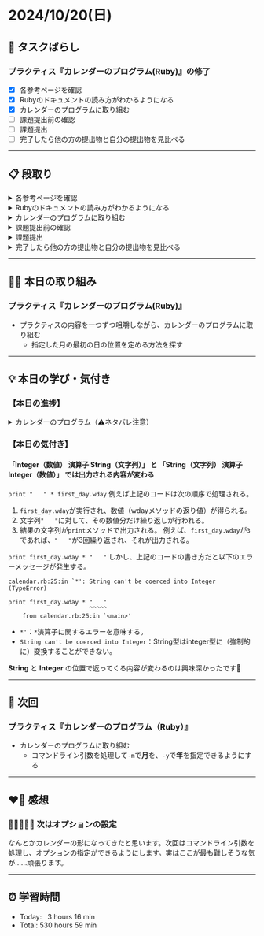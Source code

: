 # 2024/10/20(日)
## 🧩 タスクばらし
### プラクティス『カレンダーのプログラム(Ruby)』の修了
- [x] 各参考ページを確認
- [x] Rubyのドキュメントの読み方がわかるようになる
- [x] カレンダーのプログラムに取り組む
- [ ] 課題提出前の確認
- [ ] 課題提出
- [ ] 完了したら他の方の提出物と自分の提出物を見比べる

---------------------------------------------------------------------------------------------------------------------------------

## 📋 段取り
<details><summary>各参考ページを確認</summary>

- [x] [class Enumerator](https://docs.ruby-lang.org/ja/latest/class/Enumerator.html)
- [x] [library optparse](https://docs.ruby-lang.org/ja/latest/library/optparse.html)
- [x] [class Date](https://docs.ruby-lang.org/ja/latest/class/Date.html)
- [x] [rubyでコマンドを作る](https://bootcamp.fjord.jp/articles/40)
- [x] [コマンドライン引数・オプションの処理](https://bootcamp.fjord.jp/pages/251)
- [x] [プログラミングでよく使う英単語のまとめ【随時更新】 - Qiita](https://qiita.com/Ted-HM/items/7dde25dcffae4cdc7923)
- [x] [プログラミング初心者は変数名やメソッド名を略さない方がいいよ、という話 - give IT a try](https://blog.jnito.com/entry/2020/10/20/092724)
</details>


<details><summary>Rubyのドキュメントの読み方がわかるようになる</summary>

- [x] 『[Ruby公式リファレンスの読み方](https://www.youtube.com/watch?v=5lvECnh_PCg)』
- [x] 『[Rubyの公式リファレンスが読めるようになる本](https://zenn.dev/jnchito/books/how-to-read-ruby-reference)』
   - [x] Chapter 01 はじめに
   - [x] Chapter 02 ユースケースその1：ググって公式リファレンスにたどり着いた場合
   - [x] Chapter 03 ユースケースその2：クラスのメソッド一覧から目的のメソッドを探す場合
   - [x] Chapter 04 ユースケースその3：Rubyにはどんなクラスやモジュールがあるのか知りたい場合
   - [x] Chapter 05 ユースケースその4：わからない用語を調べたい場合
   - [x] Chapter 06 ユースケースその5：記号の意味を調べたい場合
   - [x] Chapter 07 ユースケースその6：Rubyの使い方や言語仕様を学びたい場合
   - [x] Chapter 08 ユースケースその7：公式リファレンスを横断的に検索したい場合
   - [x] Chapter 09 付録：Ruby on Railsの公式リファレンスについて
</details>


<details><summary>カレンダーのプログラムに取り組む</summary>

- [x] カレンダーのプログラムを書く

**※ 分からない箇所が出てきたときは、以下のヒントを適宜参考にすること**
- [library optparse](https://docs.ruby-lang.org/ja/latest/library/optparse.html)
- [Date class](https://docs.ruby-lang.org/ja/latest/class/Date.html)
- [カレンダー課題のQ&A](https://bootcamp.fjord.jp/questions/tags/%E3%82%AB%E3%83%AC%E3%83%B3%E3%83%80%E3%83%BC?all=true)
- [【新人プログラマ応援】開発タスクをアサインされたらどういう手順で進めるべきか - Qiita](https://qiita.com/jnchito/items/017487cd882091494298)
- [セルフマネジメントの必須スキル「タスクばらし」そのポイント | Social Change!](https://kuranuki.sonicgarden.jp/archives/21981)
- [プログラミング初心者歓迎！「エラーが出ました。どうすればいいですか？」から卒業するための基本と極意（解説動画付き）](https://qiita.com/jnchito/items/056325421b7e36f02335)
- [🤔 わからないことをメンターや他の受講生に質問をする方法](https://bootcamp.fjord.jp/pages/use_the_question_room) 
</details>


<details><summary>課題提出前の確認</summary>

- [ ] [RubyTips - komagataのブログ](https://docs.komagata.org/tags/rubytips/)
- [ ] [初心者がRailsプロジェクトへの初PRする前に見るチェックリスト - komagataのブログ](https://docs.komagata.org/5676)
- [ ] [GitHubでコードを提出するときに気をつけること](https://bootcamp.fjord.jp/pages/info-for-github)
- [ ] [プログラミング初心者はgit commitする前に必ずdiffを自分でレビューするクセを付けよう](https://bootcamp.fjord.jp/pages/322)
- [ ] [プルリクエスト形式で提出物を出す際の「これはやっちゃダメ」リスト](https://bootcamp.fjord.jp/pages/317)
</details>


<details><summary>課題提出</summary>

- [ ] Pull Request としてアップする
- [ ] URL と Terminal での実行結果を提出
</details>


<details><summary>完了したら他の方の提出物と自分の提出物を見比べる</summary>

- [ ] 他の方の提出物と自分の提出物を見比べる
</details>

---------------------------------------------------------------------------------------------------------------------------------

## ✍🏻 本日の取り組み
### プラクティス『カレンダーのプログラム(Ruby)』
- プラクティスの内容を一つずつ咀嚼しながら、カレンダーのプログラムに取り組む
   - 指定した月の最初の日の位置を定める方法を探す

---------------------------------------------------------------------------------------------------------------------------------

## 💡 本日の学び・気付き
### 【本日の進捗】
<details><summary>カレンダーのプログラム（⚠️ネタバレ注意）</summary>

```ruby
require 'date'

# 今日の日付（年、月、日）を取得
today = Date.today

# 年と月を設定
year = today.year
month = today.month

# 今月と今年（西暦）を中央揃え且つ今月と今年の間にスペースを設けて表示
puts "#{today.month}月" " " "#{today.year}".center(20)

# 各曜日の頭文字を日曜日から表示
puts "日 月 火 水 木 金 土"

# 指定された月の最初の日と最後の日を取得
first_day = Date.new(year, month, 1)
last_day = Date.new(year, month, -1)

# 指定された月の最初の日（1日）の曜日に合わせてスペースを設ける
print "   " * first_day.wday

# 日にちの表示
(first_day..last_day).each do |date|
  # 日付を右揃え、更にその日付の右側に半角スペースを1つ分設け、改行なしで表示
  print "#{date.day.to_s.rjust(2)} "
  # 条件分岐で土曜日の場合に改行を行う
  if date.saturday?
    puts
  end
end

# printメソッド使用後に%が表示されないように最後に改行を追加
puts
```
```
ruby calendar.rb
      10月 2024      
日 月 火 水 木 金 土
       1  2  3  4  5 
 6  7  8  9 10 11 12 
13 14 15 16 17 18 19 
20 21 22 23 24 25 26 
27 28 29 30 31
```
↑なんとか形になったような気がします🤔 
</details>

### 【本日の気付き】
#### 「Integer（数値） 演算子 String（文字列）」 と 「String（文字列） 演算子 Integer（数値）」 では出力される内容が変わる
`print "   " * first_day.wday`
例えば上記のコードは次の順序で処理される。
1. `first_day.wday`が実行され、数値（wdayメソッドの返り値）が得られる。
2. 文字列`"   "`に対して、その数値分だけ繰り返しが行われる。
3. 結果の文字列が`print`メソッドで出力される。
例えば、`first_day.wday`が`3`であれば、`"   "`が3回繰り返され、それが出力される。

`print first_day.wday * "   "`
しかし、上記のコードの書き方だと以下のエラーメッセージが発生する。
```
calendar.rb:25:in `*': String can't be coerced into Integer (TypeError)

print first_day.wday * "   "
                       ^^^^^
	from calendar.rb:25:in `<main>'
```
- `*'`：`*`演算子に関するエラーを意味する。
- `String can't be coerced into Integer`：String型はinteger型に（強制的に）変換することができない。

**String** と **Integer** の位置で返ってくる内容が変わるのは興味深かったです🤔

---------------------------------------------------------------------------------------------------------------------------------

## 📍 次回
### プラクティス『カレンダーのプログラム（Ruby）』
- カレンダーのプログラムに取り組む
   - コマンドライン引数を処理して`-m`で**月**を、`-y`で**年**を指定できるようにする

---------------------------------------------------------------------------------------------------------------------------------

## ❤️‍🔥 感想
### ✍🏻🧑🏻‍💻 次はオプションの設定
なんとかカレンダーの形になってきたと思います。次回はコマンドライン引数を処理し、オプションの指定ができるようにします。実はここが最も難しそうな気が......頑張ります。

---------------------------------------------------------------------------------------------------------------------------------

## ⏰ 学習時間
- Today:&nbsp;&nbsp; 3 hours 16 min
- Total: 530 hours 59 min
